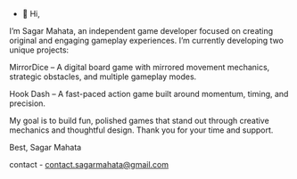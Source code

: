 - 👋 Hi,

I’m Sagar Mahata, an independent game developer focused on creating original and engaging gameplay experiences. I’m currently developing two unique projects:

MirrorDice – A digital board game with mirrored movement mechanics, strategic obstacles, and multiple gameplay modes.

Hook Dash – A fast-paced action game built around momentum, timing, and precision.

My goal is to build fun, polished games that stand out through creative mechanics and thoughtful design. Thank you for your time and support.

Best,
Sagar Mahata

contact - contact.sagarmahata@gmail.com
